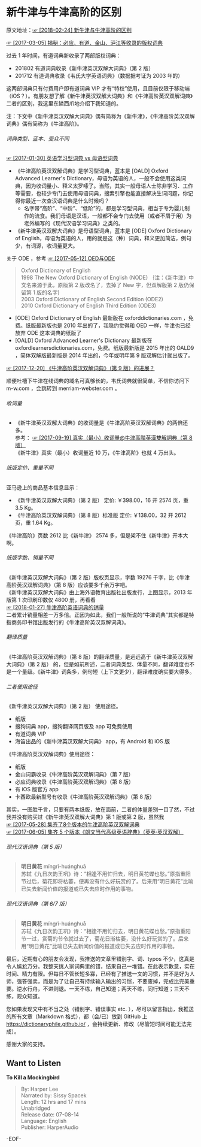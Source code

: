# 新牛津与牛津高阶的区别  
原文地址：[☞ [2018-02-24] 新牛津与牛津高阶的区别 ](http://mp.weixin.qq.com/s/Rtyi68AyqmDyMcbANbUQsg)    
  
[☞ [2017-03-05] 揭秘：必应、有道、金山、沪江等收录的版权词典 ](http://mp.weixin.qq.com/s/nfT9Qg2Cq8GxYuMbliujBA)    
  
过去 1 年时间，有道词典新收录了两部版权词典：  
- 201802 有道词典收录《新牛津英汉双解大词典》（第 2 版）  
- 201712 有道词典收录《韦氏大学英语词典》（数据据考证为 2003 年的）  
  
这两部词典只有付费用户即有道词典 VIP 才有“特权”使用，且目前仅限于移动端（iOS？）。有朋友想了解《新牛津英汉双解大词典》和《牛津高阶英汉双解词典》二者的区别，我这里东鳞西爪地介绍下我知道的。  
  
注：下文中《新牛津英汉双解大词典》偶有简称为《新牛津》，《牛津高阶英汉双解词典》偶有简称为《牛津高阶》。  
  
###### 词典类型、蓝本、受众不同  
[☞ [2017-01-30] 英语学习型词典 vs 母语型词典 ](http://mp.weixin.qq.com/s/J6Vz-WgyTgTpOPnKFu7GpA)    
  
- 《牛津高阶英汉双解词典》是学习型词典，蓝本是 [OALD] Oxford Advanced Learner's Dictionary，母语为英语的人，一般不会使用这类词典，因为收词量小、释义太罗嗦了。当然，其实一般母语人士除非学习、工作等需要，也较少专门去使用母语词典，搜索引擎也能直接解决生词问题，你记得你最近一次查汉语词典是什么时候吗？  
   - 名字带“高阶”、“中阶”、“低阶”的，都是学习型词典，相当于专为婴儿制作的流食。我们母语是汉语，一般都不会专门去使用（或者不屑于用）为老外编写的《现代汉语学习词典》之类的。  
- 《新牛津英汉双解大词典》是母语型词典，蓝本是 [ODE] Oxford Dictionary of English，母语为英语的人，用的就是这（种）词典，释义更加简洁，例句少，有词源，收词量更大。  
  
关于 ODE ，参考 [☞ [2017-05-12] OED与ODE ](http://mp.weixin.qq.com/s/mPROE7d59A6Y6BZjyyLS9w)    
>Oxford Dictionary of English  
1998 The New Oxford Dictionary of English (NODE) ｛注：《新牛津》中文名来源于此，原版第 2 版改名了，去掉了 New 字，但双解版第 2 版仍保留第 1 版的名字｝  
2003 Oxford Dictionary of English Second Edition (ODE2)  
2010 Oxford Dictionary of English Third Edition (ODE3)  
  
- [ODE] Oxford Dictionary of English 最新版在 oxforddictionaries.com ，免费。纸版最新版也是 2010 年出的了，我隐约觉得和 OED 一样，牛津也已经放弃 ODE 这本词典的纸版了  
- [OALD] Oxford Advanced Learner's Dictionary 最新版在 oxfordlearnersdictionaries.com，免费。纸版最新版是 2015 年出的 OALD9 ，简体双解版最新版是 2014 年出的，今年或明年第 9 版双解估计就出版了。  
  
[☞ [2017-12-20] 《牛津高阶英汉双解词典》（第 9 版）的进展？ ](http://mp.weixin.qq.com/s/asneIiVmyDsD5-ajFpK01A)    
  
顺便吐槽下牛津在线词典的域名可真够长的，韦氏词典就很简单，不信你访问下 m-w.com ，会跳转到 merriam-webster.com 。  
  
###### 收词量  
- 《新牛津英汉双解大词典》的收词量是《牛津高阶英汉双解词典》的两倍还多。  
参考： [☞ [2017-09-19] 真实（最小）收词量@牛津高階英漢雙解詞典（第 8 版） ](https://mp.weixin.qq.com/s/yBLYqeAbW2G1ImYOuQhTsw)    
《新牛津》真实（最小）收词量近 10 万，《牛津高阶》也就 4 万出头。  
  
###### 纸版定价、重量不同  
亚马逊上的商品基本信息显示：  
- 《新牛津英汉双解大词典》（第 2 版） 定价: ￥398.00，16 开 2574 页，重 3.5 Kg。  
- 《牛津高阶英汉双解词典》（第 8 版）标准版 定价: ￥138.00，32 开 2612 页，重 1.64 Kg。  
  
《牛津高阶》页数 2612 比《新牛津》 2574 多，但是架不住《新牛津》开本大啊。  
  
###### 纸版字数、销量不同  
《新牛津英汉双解大词典》（第 2 版）版权页显示，字数 19276 千字，比《牛津高阶英汉双解词典》（第 8 版）应该要多千余万字吧。  
《新牛津英汉双解大词典》由上海外语教育出版社出版发行，上图显示，2013 年版第 1 次印刷印数仅 4800 册，再看看  
[☞ [2018-01-27] 牛津高阶英语词典的销量 ](http://mp.weixin.qq.com/s/jEU3b09BzGU_4nnLi7Rsgw)    
二者累计销量相差一万多倍。正因为如此，我们一般所说的“牛津词典”其实都是特指商务印书馆出版发行的《牛津高阶英汉双解词典》。  
  
###### 翻译质量  
《牛津高阶英汉双解词典》（第 8 版）的翻译质量，是远远高于《新牛津英汉双解大词典》（第 2 版） 的，但是如前所述，二者词典类型、体量不同，翻译难度也不是一个量级。《新牛津》词条多，例句短（上下文更少），翻译难度确实要大得多。  
  
###### 二者使用途径  
《新牛津英汉双解大词典》（第 2 版） 使用途径。  
- 纸版  
- 搜狗词典 app，搜狗翻译网页版及 app 可免费使用  
- 有道词典 VIP  
- 海笛出品的《新牛津英汉双解大词典》 app，有 Android 和 iOS 版  
  
  
《牛津高阶英汉双解词典》使用途径：  
- 纸版  
- 金山词霸收录《牛津高阶英汉双解词典》（第 7 版）  
- 必应词典收录《牛津高阶英汉双解词典》（第 8 版）  
- 有 iOS 版官方 app  
- 卡西欧最新型号有收录《牛津高阶英汉双解词典》（第 8 版）  
  
其实，一图胜千言，只要有两本纸版，放在面前，二者的体量差别一目了然，不过我并没有购买过《新牛津英汉双解大词典》第 1 版或第 2 版，虽然我  
[☞ [2017-05-28] 集齐了8个版本的牛津高阶英汉双解词典 ](http://mp.weixin.qq.com/s/M8mwfCKP9uJS2s7kDvSk3g)    
[☞ [2017-06-05] 集齐 5 个版本《朗文当代高级英语辞典》（英英·英汉双解） ](http://mp.weixin.qq.com/s/AYymbUhAg18zm1oeLqXURg)    
  
###### 现代汉语词典（第 5 版）  
>**明日黄花** míngrì-huánghuā 　  
苏轼《九日次韵王巩》诗：“相逢不用忙归去，明日黄花蝶也愁。”原指重阳节过后，菊花即将枯萎，便再没有什么好玩赏的了。后来用“明日黄花”比喻已失去新闻价值的报道或已失去应时作用的事物。  
  
###### 现代汉语词典（第 6/7 版）  
>**明日黄花** míngrì-huánghuā 　  
苏轼《九日次韵王巩》诗：“相逢不用忙归去，明日黄花蝶也愁。”原指重阳节一过，赏菊的节令就过去了，菊花日渐枯萎，没什么好玩赏的了。后来用“明日黄花”比喻已失去新闻价值的报道或已失去应时作用的事物。  
  
最后，近期有心的朋友会发现，我推送的文章里错别字、词、typos 不少，这真是令人尴尬万分。我整天挑人家词典里的错，结果自己一堆错。在此表示歉意，实在时间、精力有限。但每日不管长短多寡，已经有了推送一文的习惯，并不是好为人师，强答强卖，而是为了让自己有持续输入输出的习惯，不要废掉，完成比完美重要。逆水行舟，不进则退。一天不练，自己知道；两天不练，同行知道；三天不练，观众知道。  
  
您如果发现文中有不当之处（错别字、错误事实 etc. ），尽可以留言指出，我推送的所有文章（Markdown 格式），都（会/已）放到 GitHub 上 https://dictionaryphile.github.io/ ，会持续更新、修改（尽管短时间可能无法完成）。  
  
感谢大家的支持。  
  
## Want to Listen  
**To Kill a Mockingbird**  
>By: Harper Lee  
Narrated by: Sissy Spacek  
Length: 12 hrs and 17 mins  
Unabridged  
Release date: 07-08-14  
Language: English  
Publisher: HarperAudio  
  
  
-EOF-  
